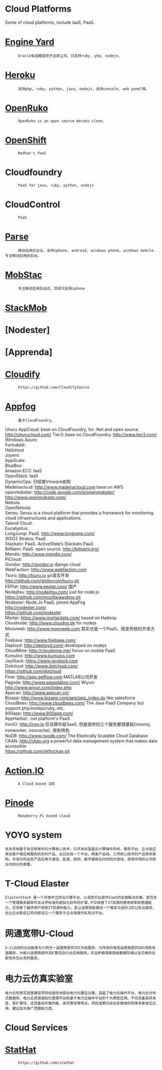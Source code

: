 Cloud Platforms
===============

Some of cloud platforms, include IaaS, PaaS.   

# [Engine Yard](http://www.engineyard.com/)
          Oracle有战略投资于这家公司。只支持ruby, php, nodejs.  
# [Heroku](http://www.heroku.com) 
          支持php, ruby, python, java, nodejs，支持console, web panel等。  
# [OpenRuko](https://github.com/openruko)
          OpenRuko is an open source Heroku clone.  
          
# [OpenShift](https://www.openshift.com/)
          Redhat's PaaS
# Cloudfoundry
          PaaS for java, ruby, python, nodejs  
# CloudControl
          PaaS  
# [Parse](http://www.parse.com)
          移动应用后台云，支持iphone, android, windows phone, windows mobile. 专注移动应用的后台。            
# [MobStac](http://www.mobstac.com)
          专注移动应用后台云，目前只支持iphone  
# [StackMob](http://www.stackmob.com)
          
# [Nodester]  
# [Apprenda] 
# [Cloudify](http://www.cloudifysource.org)
          https://github.com/CloudifySource    
# [Appfog](https://www.appfog.com/) 
          基于CloudFoundry。   
Uhuru AppCloud: base on CloudFoundry, for .Net and open source. http://uhurucloud.com/
Tier3: base on CloudFoundry. http://www.tier3.com/
Windows Azure:  
Fortrabbit:  
Heliohost  
Joyent:  
AppScale:  
BlueBox:  
Amazon EC2: IaaS  
OpenStack: IaaS  
DynamicOps: 已经被Vmware收购  
Madeiracloud: http://www.madeiracloud.com base on AWS  
openmobster: http://code.google.com/p/openmobster/   
             http://www.openmobster.com/  
Nebula:  
OpenNebula:  
Sensu: Sensu is a cloud platform that provides a framework for monitoring cloud infrastructures and applications.  
Talend Cloud:  
Eucalyptus:  
LongJump: PaaS. http://www.longjump.com/  
WSO2 Stratos: PaaS  
Stackato: PaaS. ActiveState’s Stackato PaaS  
BitNami: PaaS. open source. http://bitnami.org/   
Mendix: http://www.mendix.com/  
PiCloud:  
Gondor: http://gondor.io django cloud   
WebFaction: http://www.webfaction.com   
Tsuru: http://tsuru.io   go语言开发  
       http://github.com/globocom/tsuru.git  
EEPlat: http://www.eeplat.com/ 国产  
Nodejitsu: http://nodejitsu.com/ just for node.js  
           https://github.com/mozilla/awsbox.git  
Nodester: Node.Js PaaS, joined AppFog   
          http://nodester.com/  
          https://github.com/nodester  
Mortar: https://www.mortardata.com/ based on Hadoop  
Cloudnode: http://www.cloudno.de for nodejs  
Moovweb: http://www.moovweb.com 其实也是一个PaaS，改变传统的开发方式  
Firebase: http://www.firebase.com/  
Deployd: http://deployd.com/  developed on nodejs  
CloudMine: http://cloudmine.me/  focus on mobile PaaS    
Kumulos: http://www.kumulos.com  
JayStack: https://www.jaystack.com   
Dotcloud:  http://www.dotcloud.com/  
           https://github.com/dotcloud   
Flow: http://app.getflow.com  MATLAB公司开发  
Pagoda: http://www.pagodabox.com/ 
Wiyun: http://www.wiyun.com/index.php  
Appcan: http://www.appcan.cn/  
Bizapp: http://www.bizapp.com/app/app_index.do  like salesforce  
CloudBees: http://www.cloudbees.com/  The Java PaaS Company but support php/nodejs/ruby, etc.  
800app: http://www.800app.com/    
AppHarbor: .net platform's PaaS  
IronIO: http://iron.io 应该算作是SaaS, 但是提供的三个服务都很基础(ironmq, ironworker, ironcache), 很有特色  
NuDB: http://www.nuodb.com/  The Elastically Scalable Cloud Database     
CKAN: http://ckan.org  a powerful data management system that makes data accessible   
    https://github.com/okfn/ckan.git
    
# [Action.IO](http://action.io)
          A Cloud based IDE
    
# [Pinode](http://pinode.pythonanywhere.com/)
          Raspberry Pi based cloud

# YOYO system
    友友系统基于自主研发的云计算核心技术，已开发出涵盖云计算操作系统、服务平台、企业级应用及客户端应用服务的系列产品。业已形成一个平台，两条产品线，三项核心技术的产品体系架构，并成功将这些产品应用于通信、能源、政府、数字媒体在内的四大领域，获得市场的认可和业内同行的尊重。
  
# T-Cloud Elaster   
    ElasterStack 是一个开放中立的云计算平台，以高性价比提供IaaS的全面解决方案。其包含一个管理服务器软件及业界标准的虚拟化软件的扩展,不仅改善了IT资源的使用效率和管理能力，还改善了最终用户获取IT资源的能力。其让运营商能建设一个像亚马逊EC2的公有云服务，也让企业能在公司内部设立一个服务于企业自身的私有云平台。

# 网通宽带U-Cloud   
    U-CLOUD的云动能是为三网合一运营商提供IDC升级服务，为传统的电信运营商提供IDC绿色改造服务，为新兴运营商提供IDC整包及行业应用服务，并且积极探索超级数据存储以及交换的创新性外包业务的服务。
    
# 电力云仿真实验室
    电力云仿真实验室建设项目创造性地提出电力云建设方案，涵盖了电力云操作平台、电力云分布式数据库、电力云资源虚拟化管理平台和基于电力云操作平台的十大典型应用。不仅具备高并发性、易扩展性，还具备较负载均衡、高可靠性等特点。项目成果已经在安徽电科院等多家单位应用，建议加大推广范围和力度。

Cloud Services
==============
# [StatHat](https://www.stathat.com/)
          https://github.com/stathat   
         
         

